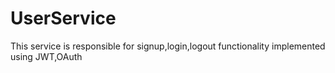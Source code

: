 # UserService
This service is responsible for signup,login,logout functionality implemented using JWT,OAuth
